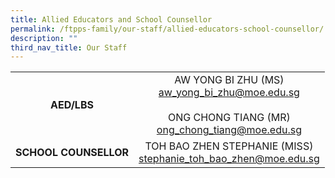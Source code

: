 ```yaml
---
title: Allied Educators and School Counsellor
permalink: /ftpps-family/our-staff/allied-educators-school-counsellor/
description: ""
third_nav_title: Our Staff
---
```

|  |  |
| :---: | :---: |
| **AED/LBS** | AW YONG BI ZHU (MS)<br>[aw\_yong\_bi\_zhu@moe.edu.sg](mailto:aw_yong_bi_zhu@moe.edu.sg)<br><br>ONG CHONG TIANG (MR) <br>[ong\_chong\_tiang@moe.edu.sg](mailto:ong_chong_tiang@moe.edu.sg) |
| **SCHOOL COUNSELLOR** | TOH BAO ZHEN STEPHANIE (MISS)<br>[stephanie\_toh\_bao\_zhen@moe.edu.sg](mailto:stephanie_toh_bao_zhen@moe.edu.sg) |